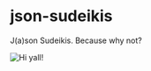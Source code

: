 # json-sudeikis
J(a)son Sudeikis. Because why not?

![Hi yall!](https://user-images.githubusercontent.com/238732/142300219-1fb2f7e5-8dbd-4c43-94ee-aa39cf3cd7d7.jpeg)
